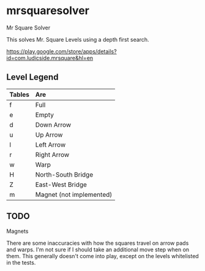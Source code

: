 # mrsquaresolver
Mr Square Solver

This solves Mr. Square Levels using a depth first search.

https://play.google.com/store/apps/details?id=com.ludicside.mrsquare&hl=en


## Level Legend
| Tables        | Are           |
| ------------- |:-------------|
| f | Full              |
| e | Empty             |
| d | Down Arrow        |
| u | Up Arrow          | 
| l | Left Arrow        |
| r | Right Arrow       |
| w | Warp              |
| H | North-South Bridge|
| Z | East-West Bridge  |
| m | Magnet (not implemented) |

## TODO
Magnets

There are some inaccuracies with how the squares travel on arrow pads and warps.
I'm not sure if I should take an additional move step when on them.  This
generally doesn't come into play, except on the levels whitelisted in the tests.

